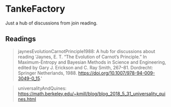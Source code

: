 # TankeFactory

Just a hub of discussions from join reading. 

## Readings

> jaynesEvolutionCarnotPrinciple1988:
> A hub for discussions about reading 'Jaynes, E. T. “The Evolution of Carnot’s Principle.” In Maximum-Entropy and Bayesian Methods in Science and Engineering, edited by Gary J. Erickson and C. Ray Smith, 267–81. Dordrecht: Springer Netherlands, 1988. https://doi.org/10.1007/978-94-009-3049-0_15.'

> universalityAndQuines:
> https://math.berkeley.edu/~kmill/blog/blog_2018_5_31_universality_quines.html
